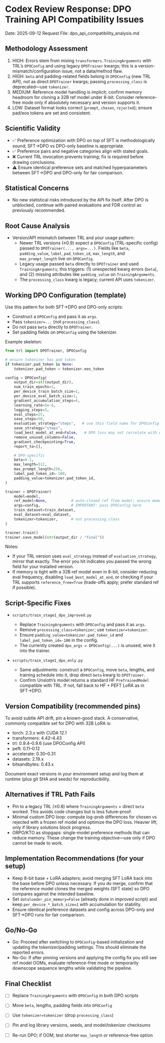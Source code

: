 # Codex Review Response: DPO Training API Compatibility Issues
Date: 2025-09-12
Request File: dpo_api_compatibility_analysis.md

## Methodology Assessment
1. HIGH: Errors stem from mixing `transformers.TrainingArguments` with TRL’s `DPOConfig` and using legacy `DPOTrainer` kwargs; this is a version-mismatch/configuration issue, not a data/method flaw.
2. HIGH: `beta` and padding-related fields belong in `DPOConfig` (new TRL API), not as direct `DPOTrainer` kwargs; passing `processing_class` is deprecated—use `tokenizer`.
3. MEDIUM: Reference model handling is implicit; confirm memory headroom for cloning a 32B ref model under 8-bit. Consider reference-free mode only if absolutely necessary and version supports it.
4. LOW: Dataset format looks correct (`prompt`, `chosen`, `rejected`); ensure pad/eos tokens are set and consistent.

## Scientific Validity
- ✅ Preference optimization with DPO on top of SFT is methodologically sound; SFT→DPO vs DPO-only baseline is appropriate.
- ✅ Preference pairs and negative categories align with stated goals.
- ❌ Current TRL invocation prevents training; fix is required before drawing conclusions.
- ⚠️ Ensure identical preference sets and matched hyperparameters between SFT→DPO and DPO-only for fair comparison.

## Statistical Concerns
- No new statistical risks introduced by the API fix itself. After DPO is unblocked, continue with paired evaluations and FDR control as previously recommended.

## Root Cause Analysis
- Version/API mismatch between TRL and your usage pattern:
  - Newer TRL versions (≥0.9) expect a `DPOConfig` (TRL-specific config) passed to `DPOTrainer(..., args=...)`. Fields like `beta`, `padding_value`, `label_pad_token_id`, `max_length`, and `max_prompt_length` live on `DPOConfig`.
  - Legacy usage passed `beta` directly to `DPOTrainer` and used `TrainingArguments`; this triggers: (1) unexpected kwarg errors (`beta`), and (2) missing attributes like `padding_value` on `TrainingArguments`.
  - The `processing_class` kwarg is legacy; current API uses `tokenizer`.

## Working DPO Configuration (template)
Use this pattern for both SFT→DPO and DPO-only scripts:

- Construct a `DPOConfig` and pass it as `args`.
- Pass `tokenizer=...` (not `processing_class`).
- Do not pass `beta` directly to `DPOTrainer`.
- Set padding fields on `DPOConfig` using the tokenizer.

Example skeleton:

```python
from trl import DPOTrainer, DPOConfig

# ensure tokenizer has pad token
if tokenizer.pad_token is None:
    tokenizer.pad_token = tokenizer.eos_token

config = DPOConfig(
    output_dir=str(output_dir),
    num_train_epochs=1,
    per_device_train_batch_size=1,
    per_device_eval_batch_size=1,
    gradient_accumulation_steps=4,
    learning_rate=5e-6,
    logging_steps=5,
    eval_steps=25,
    save_steps=50,
    evaluation_strategy="steps",   # use this field name for DPOConfig
    save_strategy="steps",
    load_best_model_at_end=False,   # DPO loss may not correlate with eval_loss
    remove_unused_columns=False,
    gradient_checkpointing=True,
    report_to=[],

    # DPO-specific
    beta=0.1,
    max_length=512,
    max_prompt_length=256,
    label_pad_token_id=-100,
    padding_value=tokenizer.pad_token_id,
)

trainer = DPOTrainer(
    model=model,
    ref_model=None,           # auto-cloned ref from model; ensure memory headroom
    args=config,              # IMPORTANT: pass DPOConfig here
    train_dataset=train_dataset,
    eval_dataset=eval_dataset,
    tokenizer=tokenizer,      # not processing_class
)

trainer.train()
trainer.save_model(str(output_dir / "final"))
```

Notes:
- If your TRL version uses `eval_strategy` instead of `evaluation_strategy`, mirror that exactly. The error you hit indicates you passed the wrong field for your installed version.
- If memory is tight with a 32B ref model even in 8-bit, consider reducing eval frequency, disabling `load_best_model_at_end`, or checking if your TRL supports `reference_free=True` (trade-offs apply; prefer standard ref if possible).

## Script-Specific Fixes

- `scripts/train_stage1_dpo_improved.py`
  - Replace `TrainingArguments` with `DPOConfig` and pass it as `args`.
  - Remove `processing_class=tokenizer`; use `tokenizer=tokenizer`.
  - Ensure `padding_value=tokenizer.pad_token_id` and `label_pad_token_id=-100` in the config.
  - The currently created `dpo_args = DPOConfig(...)` is unused; wire it into the trainer.

- `scripts/train_stage1_dpo_only.py`
  - Same adjustments: construct a `DPOConfig`, move `beta`, lengths, and training schedule into it, drop direct `beta` kwarg to `DPOTrainer`.
  - Confirm Unsloth’s model returns a standard HF `PreTrainedModel` compatible with TRL. If not, fall back to HF + PEFT LoRA as in SFT→DPO.

## Version Compatibility (recommended pins)
To avoid subtle API drift, pin a known-good stack. A conservative, commonly compatible set for DPO with 32B LoRA is:
- torch: 2.3.x with CUDA 12.1
- transformers: 4.42–4.43
- trl: 0.9.4–0.9.6 (use DPOConfig API)
- peft: 0.11–0.12
- accelerate: 0.30–0.31
- datasets: 2.19.x
- bitsandbytes: 0.43.x

Document exact versions in your environment setup and log them at runtime (plus git SHA and seeds) for reproducibility.

## Alternatives if TRL Path Fails
- Pin to a legacy TRL (≤0.8) where `TrainingArguments` + direct `beta` worked. This avoids code changes but is less future-proof.
- Minimal custom DPO loop: compute log-prob differences for chosen vs rejected with a frozen ref model and optimize the DPO loss. Heavier lift; only if library solutions block progress.
- ORPO/KTO as stopgaps: single-model preference methods that can reduce memory. These change the training objective—use only if DPO cannot be made to work.

## Implementation Recommendations (for your setup)
- Keep 8-bit base + LoRA adapters; avoid merging SFT LoRA back into the base before DPO unless necessary. If you do merge, confirm that the reference model clones the merged weights (SFT state) so DPO compares against the intended baseline.
- Set `dataloader_pin_memory=False` (already done in improved script) and keep `per_device_*_batch_size=1` with accumulation for stability.
- Ensure identical preference datasets and config across DPO-only and SFT→DPO runs for fair comparison.

## Go/No-Go
- Go: Proceed after switching to `DPOConfig`-based initialization and updating the tokenizer/padding settings. This should eliminate the reported errors.
- No-Go: If after pinning versions and applying the config fix you still see ref model OOMs, evaluate reference-free mode or temporarily downscope sequence lengths while validating the pipeline.

## Final Checklist
- [ ] Replace `TrainingArguments` with `DPOConfig` in both DPO scripts
- [ ] Move `beta`, lengths, padding fields into `DPOConfig`
- [ ] Use `tokenizer=tokenizer` (drop `processing_class`)
- [ ] Pin and log library versions, seeds, and model/tokenizer checksums
- [ ] Re-run DPO; if OOM, test shorter `max_length` or reference-free option

